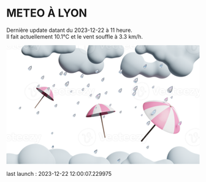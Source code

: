 # METEO À LYON

Dernière update datant du 2023-12-22 à 11 heure.  
Il fait actuellement 10.1°C et le vent souffle à 3.3 km/h.      

![](./.github/rain.png)

last launch : 2023-12-22 12:00:07.229975
